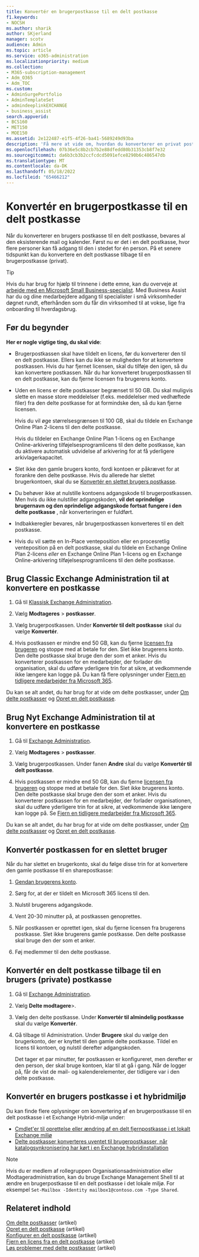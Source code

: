 ```yaml
---
title: Konvertér en brugerpostkasse til en delt postkasse
f1.keywords:
- NOCSH
ms.author: sharik
author: SKjerland
manager: scotv
audience: Admin
ms.topic: article
ms.service: o365-administration
ms.localizationpriority: medium
ms.collection:
- M365-subscription-management
- Adm_O365
- Adm_TOC
ms.custom:
- AdminSurgePortfolio
- AdminTemplateSet
- admindeeplinkEXCHANGE
- business_assist
search.appverid:
- BCS160
- MET150
- MOE150
ms.assetid: 2e122487-e1f5-4f26-ba41-5689249d93ba
description: 'Få mere at vide om, hvordan du konverterer en privat postkasse til en delt postkasse, som flere personer kan få adgang til i stedet for kun én person. '
ms.openlocfilehash: 07b36e5c8b2cb7b2e88dfedd80b31353cb8f7e32
ms.sourcegitcommit: da6b3cb3b2ccfcdcd5091efce8290b6c486547db
ms.translationtype: MT
ms.contentlocale: da-DK
ms.lasthandoff: 05/18/2022
ms.locfileid: "65466212"
---
```

# <a name="convert-a-user-mailbox-to-a-shared-mailbox"></a>Konvertér en brugerpostkasse til en delt postkasse

Når du konverterer en brugers postkasse til en delt postkasse, bevares al den eksisterende mail og kalender. Først nu er det i en delt postkasse, hvor flere personer kan få adgang til den i stedet for én person. På et senere tidspunkt kan du konvertere en delt postkasse tilbage til en brugerpostkasse (privat).

> [!TIP]
> Hvis du har brug for hjælp til trinnene i dette emne, kan du overveje at [arbejde med en Microsoft Small Business-specialist](https://go.microsoft.com/fwlink/?linkid=2186871). Med Business Assist har du og dine medarbejdere adgang til specialister i små virksomheder døgnet rundt, efterhånden som du får din virksomhed til at vokse, lige fra onboarding til hverdagsbrug.

## <a name="before-you-begin"></a>Før du begynder

**Her er nogle vigtige ting, du skal vide**:

- Brugerpostkassen skal have tildelt en licens, før du konverterer den til en delt postkasse. Ellers kan du ikke se muligheden for at konvertere postkassen. Hvis du har fjernet licensen, skal du tilføje den igen, så du kan konvertere postkassen. Når du har konverteret brugerpostkassen til en delt postkasse, kan du fjerne licensen fra brugerens konto.

- Uden en licens er delte postkasser begrænset til 50 GB. Du skal muligvis slette en masse store meddelelser (f.eks. meddelelser med vedhæftede filer) fra den delte postkasse for at formindske den, så du kan fjerne licensen.

  Hvis du vil øge størrelsesgrænsen til 100 GB, skal du tildele en Exchange Online Plan 2-licens til den delte postkasse.

  Hvis du tildeler en Exchange Online Plan 1-licens og en Exchange Online-arkivering tilføjelsesprogramlicens til den delte postkasse, kan du aktivere automatisk udvidelse af arkivering for at få yderligere arkivlagerkapacitet.

- Slet ikke den gamle brugers konto, fordi kontoen er påkrævet for at forankre den delte postkasse. Hvis du allerede har slettet brugerkontoen, skal du se [Konvertér en slettet brugers postkasse](#convert-the-mailbox-of-a-deleted-user).

- Du behøver ikke at nulstille kontoens adgangskode til brugerpostkassen. Men hvis du ikke nulstiller adgangskoden, **vil det oprindelige brugernavn og den oprindelige adgangskode fortsat fungere i den delte postkasse** , når konverteringen er fuldført.

- Indbakkeregler bevares, når brugerpostkassen konverteres til en delt postkasse.

- Hvis du vil sætte en In-Place venteposition eller en procesretlig venteposition på en delt postkasse, skal du tildele en Exchange Online Plan 2-licens *eller* en Exchange Online Plan 1-licens og en Exchange Online-arkivering tilføjelsesprogramlicens til den delte postkasse.

## <a name="use-the-classic-exchange-admin-center-to-convert-a-mailbox"></a>Brug Classic Exchange Administration til at konvertere en postkasse

1. Gå til <a href="https://go.microsoft.com/fwlink/p/?linkid=2059104" target="_blank">Klassisk Exchange Administration</a>.

2. Vælg **Modtageres** \> **postkasser**.

3. Vælg brugerpostkassen. Under **Konvertér til delt postkasse** skal du vælge **Konvertér**.

4. Hvis postkassen er mindre end 50 GB, kan du fjerne [licensen fra brugeren](../manage/remove-licenses-from-users.md) og stoppe med at betale for den. Slet ikke brugerens konto. Den delte postkasse skal bruge den der som et anker. Hvis du konverterer postkassen for en medarbejder, der forlader din organisation, skal du udføre yderligere trin for at sikre, at vedkommende ikke længere kan logge på. Du kan få flere oplysninger under [Fjern en tidligere medarbejder fra Microsoft 365](../add-users/remove-former-employee.md).

Du kan se alt andet, du har brug for at vide om delte postkasser, under [Om delte postkasser](about-shared-mailboxes.md) og [Opret en delt postkasse](create-a-shared-mailbox.md).

## <a name="use-the-new-exchange-admin-center-to-convert-a-mailbox"></a>Brug Nyt Exchange Administration til at konvertere en postkasse

1. Gå til <a href="https://admin.exchange.microsoft.com/#/homepage" target="_blank"> Exchange Administration</a>.

2. Vælg **Modtageres** \> **postkasser**.

3. Vælg brugerpostkassen. Under fanen **Andre** skal du vælge **Konvertér til delt postkasse**.

4. Hvis postkassen er mindre end 50 GB, kan du fjerne [licensen fra brugeren](../manage/remove-licenses-from-users.md) og stoppe med at betale for den. Slet ikke brugerens konto. Den delte postkasse skal bruge den der som et anker. Hvis du konverterer postkassen for en medarbejder, der forlader organisationen, skal du udføre yderligere trin for at sikre, at vedkommende ikke længere kan logge på. Se [Fjern en tidligere medarbejder fra Microsoft 365](../add-users/remove-former-employee.md).

Du kan se alt andet, du har brug for at vide om delte postkasser, under [Om delte postkasser](about-shared-mailboxes.md) og [Opret en delt postkasse](create-a-shared-mailbox.md).

## <a name="convert-the-mailbox-of-a-deleted-user"></a>Konvertér postkassen for en slettet bruger

Når du har slettet en brugerkonto, skal du følge disse trin for at konvertere den gamle postkasse til en sharepostkasse:

1. [Gendan brugerens konto](../add-users/restore-user.md).

2. Sørg for, at der er tildelt en Microsoft 365 licens til den.

3. Nulstil brugerens adgangskode.

4. Vent 20-30 minutter på, at postkassen genoprettes.

5. Når postkassen er oprettet igen, skal du fjerne licensen fra brugerens postkasse. Slet ikke brugerens gamle postkasse. Den delte postkasse skal bruge den der som et anker.

6. Føj medlemmer til den delte postkasse.

## <a name="convert-a-shared-mailbox-back-to-a-users-private-mailbox"></a>Konvertér en delt postkasse tilbage til en brugers (private) postkasse

1. Gå til <a href="https://go.microsoft.com/fwlink/p/?linkid=2059104" target="_blank">Exchange Administration</a>.

2. Vælg **Delte modtagere**\>.

3. Vælg den delte postkasse. Under **Konvertér til almindelig postkasse** skal du vælge **Konvertér**.

4. Gå tilbage til Administration. Under **Brugere** skal du vælge den brugerkonto, der er knyttet til den gamle delte postkasse. Tildel en licens til kontoen, og nulstil derefter adgangskoden.

   Det tager et par minutter, før postkassen er konfigureret, men derefter er den person, der skal bruge kontoen, klar til at gå i gang. Når de logger på, får de vist de mail- og kalenderelementer, der tidligere var i den delte postkasse.

## <a name="convert-a-users-mailbox-in-a-hybrid-environment"></a>Konvertér en brugers postkasse i et hybridmiljø

Du kan finde flere oplysninger om konvertering af en brugerpostkasse til en delt postkasse i et Exchange Hybrid-miljø under:

- [Cmdlet'er til oprettelse eller ændring af en delt fjernpostkasse i et lokalt Exchange miljø](https://support.microsoft.com/office/cmdlets-to-create-or-modify-a-remote-shared-mailbox-in-an-on-premises-exchange-environment-9e83fb59-c001-729c-a4c0-b2964c154b49)
- [Delte postkasser konverteres uventet til brugerpostkasser, når katalogsynkronisering har kørt i en Exchange hybridinstallation](/exchange/troubleshoot/user-and-shared-mailboxes/shared-mailboxes-unexpectedly-converted-to-user-mailboxes)

> [!NOTE]
> Hvis du er medlem af rollegruppen Organisationsadministration eller Modtageradministration, kan du bruge Exchange Management Shell til at ændre en brugerpostkasse til en delt postkasse i det lokale miljø. For eksempel `Set-Mailbox -Identity mailbox1@contoso.com -Type Shared`.

## <a name="related-content"></a>Relateret indhold

[Om delte postkasser](about-shared-mailboxes.md) (artikel)\
[Opret en delt postkasse](create-a-shared-mailbox.md) (artikel)\
[Konfigurer en delt postkasse](configure-a-shared-mailbox.md) (artikel)\
[Fjern en licens fra en delt postkasse](remove-license-from-shared-mailbox.md) (artikel)\
[Løs problemer med delte postkasser](resolve-issues-with-shared-mailboxes.md) (artikel)
